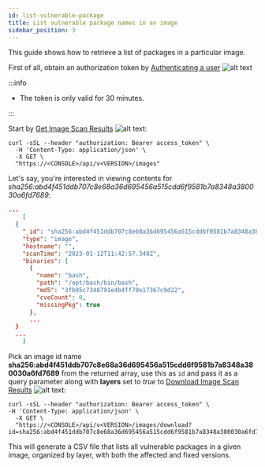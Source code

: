 ```yaml
---
id: list-vulnerable-package
title: List vulnerable package names in an image
sidebar_position: 3
---
```


This guide shows how to retrieve a list of packages in a particular image.

First of all, obtain an authorization token by [Authenticating a user](/prisma-cloud/api/cwpp/post-authenticate/) ![alt text](/icons/api-icon-pan-dev.svg)

:::info

- The token is only valid for 30 minutes.

:::

Start by [Get Image Scan Results](/prisma-cloud/api/cwpp/get-images/) ![alt text](/icons/api-icon-pan-dev.svg):

```console
curl -sSL --header "authorization: Bearer access_token" \
  -H 'Content-Type: application/json' \
  -X GET \
  "https://<CONSOLE>/api/v<VERSION>/images"
```

Let's say, you're interested in viewing contents for _sha256:abd4f451ddb707c8e68a36d695456a515cdd6f9581b7a8348a380030a6fd7689_:

```json
...
    [
  {
    "_id": "sha256:abd4f451ddb707c8e68a36d695456a515cdd6f9581b7a8348a380030a6fd7689",
    "type": "image",
    "hostname": "",
    "scanTime": "2023-01-12T11:42:57.349Z",
    "binaries": [
      {
        "name": "bash",
        "path": "/opt/bash/bin/bash",
        "md5": "3fb95c7348791e4b4ff70e17367c9d22",
        "cveCount": 0,
        "missingPkg": true
      },
      ...
  }
  ...
    ]
```

Pick an image id name **sha256:abd4f451ddb707c8e68a36d695456a515cdd6f9581b7a8348a380030a6fd7689** from the returned array, use this as `id` and pass it as a query parameter along with **layers** set to _true_ to [Download Image Scan Results](/prisma-cloud/api/cwpp/get-images-download/) ![alt text](/icons/api-icon-pan-dev.svg):

```
curl -sSL --header "authorization: Bearer access_token" \
-H 'Content-Type: application/json' \
  -X GET \
  "https://<CONSOLE>/api/v<VERSION>/images/download?id=sha256:abd4f451ddb707c8e68a36d695456a515cdd6f9581b7a8348a380030a6fd7689&layers=true"
```

This will generate a CSV file that lists all vulnerable packages in a given image, organized by layer, with both the affected and fixed versions.
